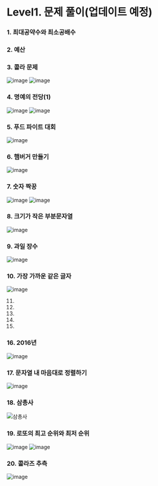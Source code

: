 # Level1. 문제 풀이(업데이트 예정)
### 1. 최대공약수와 최소공배수
### 2. 예산
### 3. 콜라 문제
![image](https://user-images.githubusercontent.com/102525066/210032040-a2a8254a-ffac-44fb-afa0-a257971431dd.png)
![image](https://user-images.githubusercontent.com/102525066/210032064-08eee18a-566b-47d5-9646-ea75a131ff36.png)

### 4. 명예의 전당(1)
![image](https://user-images.githubusercontent.com/102525066/209889033-835b00ff-0753-446d-82d7-b78184f90a9d.png)
![image](https://user-images.githubusercontent.com/102525066/209889041-0dbbf65a-dbd1-4c86-9325-08f685269050.png)


### 5. 푸드 파이트 대회
![image](https://user-images.githubusercontent.com/102525066/209742704-9b15aa23-c808-4a97-bcc8-e6d9dff48537.png)

### 6. 햄버거 만들기
![image](https://user-images.githubusercontent.com/102525066/209487505-f80ac25f-28dd-4204-8d30-6fe31d9d1414.png)

### 7. 숫자 짝꿍
![image](https://user-images.githubusercontent.com/102525066/209459644-0409d256-03e2-441c-92e4-c1d7b19a4c24.png)
![image](https://user-images.githubusercontent.com/102525066/209459647-293b6605-9983-4cc2-aaa9-186a4863303b.png)

### 8. 크기가 작은 부분문자열
![image](https://user-images.githubusercontent.com/102525066/209430488-7d7da521-512c-4687-942e-f650dc9f5f9e.png)

### 9. 과일 장수
![image](https://user-images.githubusercontent.com/102525066/208327956-9f4b58a2-b9b3-4a15-ab77-c0ed8ad489ce.png)

### 10. 가장 가까운 같은 글자
![image](https://user-images.githubusercontent.com/102525066/206894725-e8468577-6462-4f02-b135-c478e62f88c3.png)

11.
12.
13.
14.
15.
### 16. 2016년
![image](https://user-images.githubusercontent.com/102525066/197239513-99e3efff-6039-4cdd-aeed-7c5cce88e4ea.png)

### 17. 문자열 내 마음대로 정렬하기
![image](https://user-images.githubusercontent.com/102525066/197239243-410e12e8-c20d-491f-9d56-bc46cdaef53f.png)

### 18. 삼총사
![삼총사](https://user-images.githubusercontent.com/102525066/197123326-5408de59-8699-4d59-883b-52281b3c4198.PNG)

### 19. 로또의 최고 순위와 최저 순위
![image](https://user-images.githubusercontent.com/102525066/197122906-dd14393d-bb07-4984-b374-626de5bd1df6.png)
![image](https://user-images.githubusercontent.com/102525066/197122969-93fd7748-b202-433c-9fa5-86ffd2c185d4.png)

### 20. 콜라즈 추측
![image](https://user-images.githubusercontent.com/102525066/196424514-1c011336-729e-4846-a62b-3bbb8b70213f.png)
